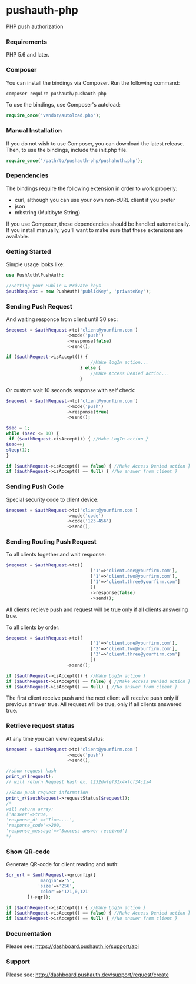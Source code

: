 # pushauth-php
PHP push authorization

### Requirements
PHP 5.6 and later.

### Composer
You can install the bindings via Composer. Run the following command:

```bash
composer require pushauth/pushauth-php
```

To use the bindings, use Composer's autoload:
```php
require_once('vendor/autoload.php');
```

### Manual Installation

If you do not wish to use Composer, you can download the latest release. Then, to use the bindings, include the init.php file.

```php 
require_once('/path/to/pushauth-php/pushahuth.php');
```

### Dependencies

The bindings require the following extension in order to work properly:

* curl, although you can use your own non-cURL client if you prefer
* json
* mbstring (Multibyte String)

If you use Composer, these dependencies should be handled automatically. If you install manually, you'll want to make sure that these extensions are available.

### Getting Started

Simple usage looks like:

```php
use PushAuth\PushAuth;

//Setting your Public & Private keys
$authRequest = new PushAuth('publicKey', 'privateKey');
```

### Sending Push Request

And waiting responce from client until 30 sec:

```php
$request = $authRequest->to('client@yourfirm.com')
                       ->mode('push')
                       ->response(false)
                       ->send();

if ($authRequest->isAccept()) {
                                //Make logIn action...
                            } else {
                                //Make Access Denied action...
                            }
```

Or custom wait 10 seconds response with self check:

```php
$request = $authRequest->to('client@yourfirm.com')
                       ->mode('push')
                       ->response(true)
                       ->send();

$sec = 1;
while ($sec <= 10) {
 if ($authRequest->isAccept()) { //Make LogIn action }
$sec++;
sleep(1);
}

if ($authRequest->isAccept() == false) { //Make Access Denied action }
if ($authRequest->isAccept() == Null) { //No answer from client }  
```

### Sending Push Code

Special security code to client device:

```php
$request = $authRequest->to('client@yourfirm.com')
                       ->mode('code')
                       ->code('123-456')
                       ->send();
```

### Sending Routing Push Request

To all clients together and wait response:

```php
$request = $authRequest->to([
                                ['1'=>'client.one@yourfirm.com'],
                                ['1'=>'client.two@yourfirm.com'],
                                ['1'=>'client.three@yourfirm.com']
                                ])
                                ->response(false)
                                ->send();
```

All clients recieve push and request will be true only if all clients answering true.


To all clients by order:

```php
$request = $authRequest->to([
                                ['1'=>'client.one@yourfirm.com'],
                                ['2'=>'client.two@yourfirm.com'],
                                ['3'=>'client.three@yourfirm.com']
                                ])
                       ->send();

if ($authRequest->isAccept()) { //Make LogIn action }
if ($authRequest->isAccept() == false) { //Make Access Denied action }
if ($authRequest->isAccept() == Null) { //No answer from client }
```
                            
The first client receive push and the next client will receive push only if previous answer true. All request will be true, only if all clients answered true.


### Retrieve request status

At any time you can view request status:
```php
$request = $authRequest->to('client@yourfirm.com')
                       ->mode('push')
                       ->send();

//show request hash
print_r($request);
// will return Request Hash ex. 1232dwfef31x4xfcf34c2x4

//Show push request information
print_r($authRequest->requestStatus($request));
/*
will return array:
['answer'=>true,
'response_dt'=>'Time....',
'response_code'=>200,
'response_message'=>'Success answer received']
*/
```

### Show QR-code

Generate QR-code for client reading and auth:
```php
$qr_url = $authRequest->qrconfig([
            'margin'=>'5',
            'size'=>'256',
            'color'=>'121,0,121'
        ])->qr();

if ($authRequest->isAccept()) { //Make LogIn action }
if ($authRequest->isAccept() == false) { //Make Access Denied action }
if ($authRequest->isAccept() == Null) { //No answer from client }
```
                            
### Documentation

Please see: https://dashboard.pushauth.io/support/api

### Support

Please see: http://dashboard.pushauth.dev/support/request/create
